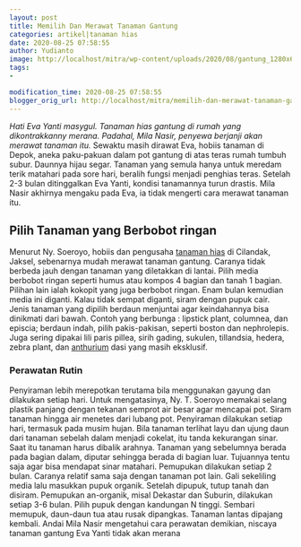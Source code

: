 ```yaml
---
layout: post
title: Memilih Dan Merawat Tanaman Gantung
categories: artikel|tanaman hias
date: 2020-08-25 07:58:55
author: Yudianto
image: http://localhost/mitra/wp-content/uploads/2020/08/gantung_1280x672.jpg
tags:
- 

modification_time: 2020-08-25 07:58:55
blogger_orig_url: http://localhost/mitra/memilih-dan-merawat-tanaman-gantung.html
---
```


<em>Hati Eva Yanti masygul. Tanaman hias gantung di rumah yang dikontrakkanny merana. Padahal, Mila Nasir, penyewa  berjanji akan merawat tanaman itu.</em>
Sewaktu masih dirawat Eva, hobiis tanaman di Depok, aneka paku-pakuan dalam pot gantung di atas teras rumah tumbuh subur. Daunnya hijau segar. Tanaman yang semula hanya untuk meredam terik matahari pada sore hari, beralih fungsi menjadi penghias teras.
Setelah 2-3 bulan ditinggalkan Eva Yanti, kondisi tanamannya turun drastis. Mila Nasir akhirnya mengaku pada Eva, ia tidak mengerti cara merawat tanaman itu.
<h2>Pilih Tanaman yang Berbobot ringan</h2>
Menurut Ny. Soeroyo, hobiis dan pengusaha <a class="wpil_keyword_link " href="http://127.0.0.1/mitra/tanaman-hias"  title="tanaman hias" data-wpil-keyword-link="linked">tanaman hias</a> di Cilandak, Jaksel, sebenarnya mudah merawat tanaman gantung. Caranya tidak berbeda jauh dengan tanaman yang diletakkan di lantai.
Pilih media berbobot ringan seperti humus atau kompos 4 bagian dan tanah 1 bagian. Pilihan lain ialah kokopit yang juga berbobot ringan. Enam bulan kemudian media ini diganti. Kalau tidak sempat diganti, siram dengan pupuk cair.
Jenis tanaman yang dipilih berdaun menjuntai agar keindahannya bisa dinikmati dari bawah. Contoh yang berbunga : lipstick plant, columnea, dan episcia; berdaun indah, pilih pakis-pakisan, seperti boston dan nephrolepis. Juga sering dipakai lili paris pillea, sirih gading, sukulen, tillandsia, hedera, zebra plant, dan <a class="wpil_keyword_link " href="http://127.0.0.1/mitra/topik/anthurium"  title="anthurium" data-wpil-keyword-link="linked">anthurium</a> dasi yang masih eksklusif.
<h3>Perawatan Rutin</h3>
Penyiraman lebih merepotkan terutama bila menggunakan gayung dan dilakukan setiap hari. Untuk mengatasinya, Ny. T. Soeroyo memakai selang plastik panjang dengan tekanan semprot air besar agar mencapai pot. Siram tanaman hingga air menetes dari lubang pot. Penyiraman dilakukan setiap hari, termasuk pada musim hujan.
Bila tanaman terlihat layu dan ujung daun dari tanaman sebelah dalam menjadi cokelat, itu tanda kekurangan sinar. Saat itu tanaman harus dibalik arahnya. Tanaman yang sebelumnya berada pada bagian dalam, diputar sehingga berada di bagian luar. Tujuannya tentu saja agar bisa mendapat sinar matahari.
Pemupukan dilakukan setiap 2 bulan. Caranya relatif sama saja dengan tanaman pot lain. Gali sekeliling media lalu masukkan pupuk organik. Setelah dipupuk, tutup tanah dan disiram. Pemupukan an-organik, misal Dekastar dan Suburin, dilakukan setiap 3-6 bulan. Pilih pupuk dengan kandungan N tinggi. Sembari memupuk, daun-daun tua atau rusak dipangkas. Tanaman lantas dipajang kembali.
Andai Mila Nasir mengetahui cara perawatan demikian, niscaya tanaman gantung Eva Yanti tidak akan merana

